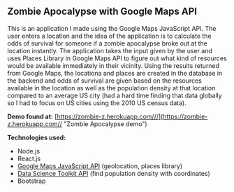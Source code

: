## Zombie Apocalypse with Google Maps API


This is an application I made using the Google Maps JavaScript API. The user enters a location and the idea of the application is to calculate the odds of survival for someone if a zombie apocalypse broke out at the location instantly. The application takes the input given by the user and uses Places Library in Google Maps API to figure out what kind of resources would be available immediately in their vicinity. Using the results returned from Google Maps, the locationa and places are created in the database in the backend and odds of survival are given based on the resources available in the location as well as the population density at that location compared to an average US city (had a hard time finding that data globally so I had to focus on US cities using the 2010 US census data).

__Demo found at:__ [https://zombie-z.herokuapp.com///](https://zombie-z.herokuapp.com// "Zombie Apocalypse demo")



__Technologies used:__
* Node.js
* React.js
* [Google Maps JavaScript API](https://developers.google.com/maps/documentation/javascript/) (geolocation, places library)
* [Data Science Toolkit API](http://www.datasciencetoolkit.org/) (find population density with coordinates)
* Bootstrap 
